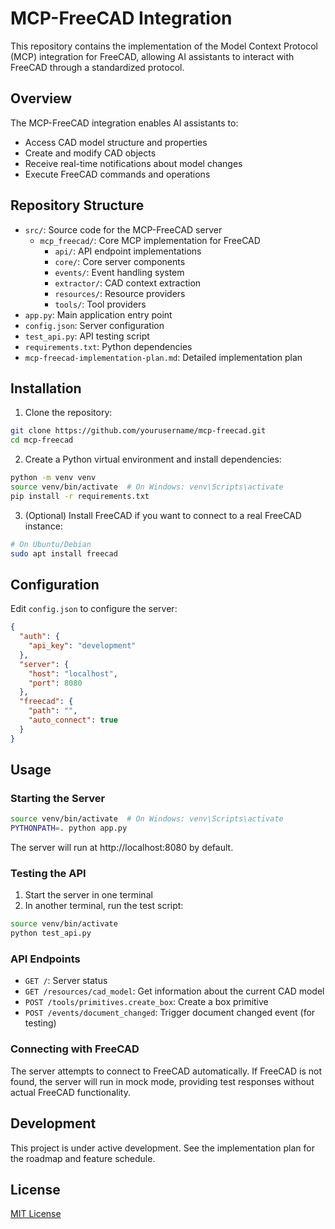 # MCP-FreeCAD Integration

This repository contains the implementation of the Model Context Protocol (MCP) integration for FreeCAD, allowing AI assistants to interact with FreeCAD through a standardized protocol.

## Overview

The MCP-FreeCAD integration enables AI assistants to:
- Access CAD model structure and properties
- Create and modify CAD objects
- Receive real-time notifications about model changes
- Execute FreeCAD commands and operations

## Repository Structure

- `src/`: Source code for the MCP-FreeCAD server
  - `mcp_freecad/`: Core MCP implementation for FreeCAD
    - `api/`: API endpoint implementations
    - `core/`: Core server components
    - `events/`: Event handling system
    - `extractor/`: CAD context extraction
    - `resources/`: Resource providers
    - `tools/`: Tool providers
- `app.py`: Main application entry point
- `config.json`: Server configuration
- `test_api.py`: API testing script
- `requirements.txt`: Python dependencies
- `mcp-freecad-implementation-plan.md`: Detailed implementation plan

## Installation

1. Clone the repository:
```bash
git clone https://github.com/yourusername/mcp-freecad.git
cd mcp-freecad
```

2. Create a Python virtual environment and install dependencies:
```bash
python -m venv venv
source venv/bin/activate  # On Windows: venv\Scripts\activate
pip install -r requirements.txt
```

3. (Optional) Install FreeCAD if you want to connect to a real FreeCAD instance:
```bash
# On Ubuntu/Debian
sudo apt install freecad
```

## Configuration

Edit `config.json` to configure the server:
```json
{
  "auth": {
    "api_key": "development"
  },
  "server": {
    "host": "localhost",
    "port": 8080
  },
  "freecad": {
    "path": "",
    "auto_connect": true
  }
}
```

## Usage

### Starting the Server

```bash
source venv/bin/activate  # On Windows: venv\Scripts\activate
PYTHONPATH=. python app.py
```

The server will run at http://localhost:8080 by default.

### Testing the API

1. Start the server in one terminal
2. In another terminal, run the test script:
```bash
source venv/bin/activate
python test_api.py
```

### API Endpoints

- `GET /`: Server status
- `GET /resources/cad_model`: Get information about the current CAD model
- `POST /tools/primitives.create_box`: Create a box primitive
- `POST /events/document_changed`: Trigger document changed event (for testing)

### Connecting with FreeCAD

The server attempts to connect to FreeCAD automatically. If FreeCAD is not found, the server will run in mock mode, providing test responses without actual FreeCAD functionality.

## Development

This project is under active development. See the implementation plan for the roadmap and feature schedule.

## License

[MIT License](LICENSE)
